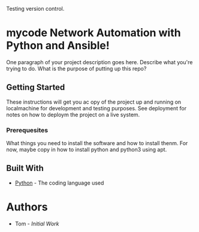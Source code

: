 Testing version control.

# mycode Network Automation with Python and Ansible!
One paragraph of your project description goes here. Describe what you're trying to do. What is the purpose of putting up this repo? 

## Getting Started
These instructions will get you ac opy of the project up and running on localmachine for development and testing purposes. See deployment for notes on how to deploym the project on a live system.

### Prerequesites
What things you need to install the software and how to install thenm. For now, maybe copy in how to install python and python3 using apt. 
## Built With
* [Python](https://www.python.org/) - The coding language used

# Authors
* Tom - *Initial Work*
